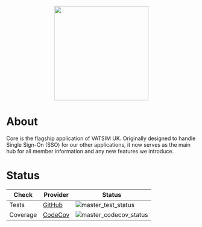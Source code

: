 [master_test_status]: https://github.com/VATSIM-UK/core/workflows/Build%20&%20Test/badge.svg?event=push
[master_codecov_status]: https://codecov.io/gh/VATSIM-UK/core/branch/master/graphs/badge.svg

<p align="center">
    <a href="https://www.vatsim.uk"><img src="https://www.vatsim.uk/images/branding/vatsimuk_blackblue.png" width="250px" /></a>
</p>

# About

Core is the flagship application of VATSIM UK. Originally designed to handle Single Sign-On (SSO) for our other applications, it now serves as the main hub for all member information and any new features we introduce.

# Status

|      Check      |                            Provider                           |              Status             |
|-----------------|---------------------------------------------------------------|---------------------------------|
| Tests           | [GitHub](https://github.com/VATSIM-UK/core/actions?query=workflow%3A%22Build+%26+Test%22+branch%3Amaster)  | ![master_test_status]  |
| Coverage        | [CodeCov](https://codecov.io/gh/VATSIM-UK/core/branch/master) | ![master_codecov_status]        |
